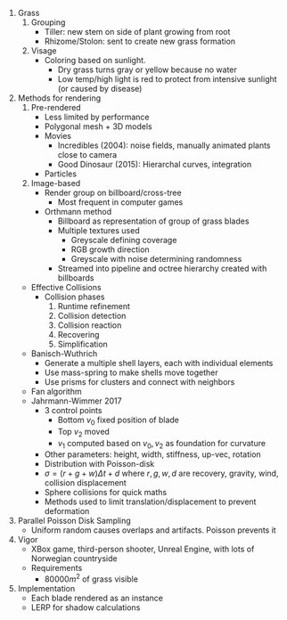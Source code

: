 1. Grass
    1. Grouping 
        - Tiller: new stem on side of plant growing from root
        - Rhizome/Stolon: sent to create new grass formation
    2. Visage
        - Coloring based on sunlight.
            - Dry grass turns gray or yellow because no water 
            - Low temp/high light is red to protect from intensive sunlight (or caused by disease)
1. Methods for rendering
    1. Pre-rendered
        - Less limited by performance
        - Polygonal mesh + 3D models
        - Movies
            - Incredibles (2004): noise fields, manually animated plants close to camera
            - Good Dinosaur (2015): Hierarchal curves, integration
        - Particles
    2. Image-based
        - Render group on billboard/cross-tree 
            - Most frequent in computer games 
        - Orthmann method
            - Billboard as representation of group of grass blades
            - Multiple textures used
                - Greyscale defining coverage 
                - RGB growth direction
                - Greyscale with noise determining randomness
            - Streamed into pipeline and octree hierarchy created with billboards
    - Effective Collisions
        - Collision phases
            1. Runtime refinement
            2. Collision detection
            3. Collision reaction
            4. Recovering
            5. Simplification
    - Banisch-Wuthrich
        - Generate a multiple shell layers, each with individual elements
        - Use mass-spring to make shells move together
        - Use prisms for clusters and connect with neighbors
    - Fan algorithm
    - Jahrmann-Wimmer 2017
        - 3 control points
            - Bottom $v_0$ fixed position of blade
            - Top $v_2$ moved
            - $v_1$ computed based on $v_0, v_2$ as foundation for curvature
        - Other parameters: height, width, stiffness, up-vec, rotation
        - Distribution with Poisson-disk
        - $\sigma = (r + g + w)\Delta t + d$ where $r, g, w, d$ are recovery, gravity, wind, collision displacement
        - Sphere collisions for quick maths
        - Methods used to limit translation/displacement to prevent deformation
3. Parallel Poisson Disk Sampling
    - Uniform random causes overlaps and artifacts. Poisson prevents it
4. Vigor
    - XBox game, third-person shooter, Unreal Engine, with lots of Norwegian countryside
    - Requirements
        - $80000m^2$ of grass visible
5. Implementation 
    - Each blade rendered as an instance
    - LERP for shadow calculations

